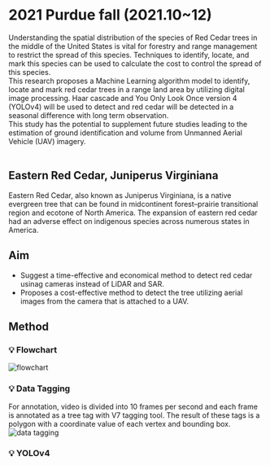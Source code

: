 # 2021 Purdue fall (2021.10~12)

Understanding the spatial distribution of the species of Red Cedar trees in the middle of the United States is vital for forestry and range management to restrict the spread of this species. Techniques to identify, locate, and mark this species can be used to calculate the cost to control the spread of this species.  
This research proposes a Machine Learning algorithm model to identify, locate and mark red cedar trees in a range land area by utilizing digital image processing. Haar cascade and You Only Look Once version 4 (YOLOv4) will be used to detect and red cedar will be detected in a seasonal difference with long term observation.  
This study has the potential to supplement future studies leading to the estimation of ground identification and volume from Unmanned Aerial Vehicle (UAV) imagery.
</br></br>

## Eastern Red Cedar, Juniperus Virginiana
Eastern Red Cedar, also known as Juniperus Virginiana, is a native evergreen tree that can be found in midcontinent forest–prairie transitional region and ecotone of North America. The expansion of eastern red cedar had an adverse effect on indigenous species across numerous states in America.
</br>

## Aim 
- Suggest a time-effective and economical method to detect red cedar usinag cameras instead of LiDAR and SAR. 
- Proposes a cost-effective method to detect the tree utilizing aerial images from the camera that is attached to a UAV. 

## Method
### 💡 Flowchart
![flowchart](https://user-images.githubusercontent.com/38778937/144263024-e2d19044-07fd-43b2-a485-e69223fe4d3e.png)

### 💡 Data Tagging
For annotation, video is divided into 10 frames per second and each frame is annotated as a tree tag with V7 tagging tool. The result of these tags is a polygon with a coordinate value of each vertex and bounding box.  
![data tagging](https://user-images.githubusercontent.com/38778937/144263692-de9642f6-f1f1-4172-b948-15ffe464a9f2.jpg)




### 💡 YOLOv4

